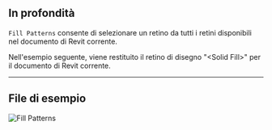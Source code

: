 ## In profondità
`Fill Patterns` consente di selezionare un retino da tutti i retini disponibili nel documento di Revit corrente.

Nell'esempio seguente, viene restituito il retino di disegno "\<Solid Fill>\" per il documento di Revit corrente.
___
## File di esempio

![Fill Patterns](./DSRevitNodesUI.FillPatterns_img.jpg)
